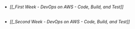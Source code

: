 - ###### [[_First Week - DevOps on AWS - Code, Build, and Test]]
- ###### [[_Second Week - DevOps on AWS - Code, Build, and Test]]
